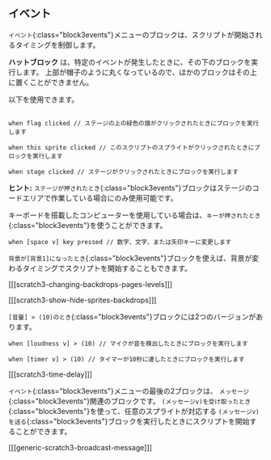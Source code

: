 ## イベント

`イベント`{:class="block3events"}メニューのブロックは、スクリプトが開始されるタイミングを制御します。

**ハットブロック** は、特定のイベントが発生したときに、その下のブロックを実行します。 上部が帽子のように丸くなっているので、ほかのブロックはその上に置くことができません。

以下を使用できます。

```blocks3

when flag clicked // ステージの上の緑色の旗がクリックされたときにブロックを実行します

when this sprite clicked // このスクリプトのスプライトがクリックされたときにブロックを実行します

when stage clicked // ステージがクリックされたときにブロックを実行します

```

**ヒント:** `ステージが押されたとき`{:class="block3events"}ブロックはステージのコードエリアで作業している場合にのみ使用可能です。

キーボードを搭載したコンピューターを使用している場合は、`キーが押されたとき`{:class="block3events"}を使うことができます。

```blocks3
when [space v] key pressed // 数字、文字、または矢印キーに変更します
```

`背景が[背景1]になったとき`{:class="block3events"}ブロックを使えば、背景が変わるタイミングでスクリプトを開始することもできます。

[[[scratch3-changing-backdrops-pages-levels]]]

[[[scratch3-show-hide-sprites-backdrops]]]


`[音量] > (10)のとき`{:class="block3events"}ブロックには2つのバージョンがあります。

```blocks3
when [loudness v] > (10) // マイクが音を検出したときにブロックを実行します

when [timer v] > (10) // タイマーが10秒に達したときにブロックを実行します
```

[[[scratch3-time-delay]]]


`イベント`{:class="block3events"}メニューの最後の2ブロックは、 `メッセージ`{:class="block3events"}関連のブロックです。 `(メッセージv)を受け取ったとき`{:class="block3events"}を使って、任意のスプライトが対応する `(メッセージv)を送る`{:class="block3events"}ブロックを実行したときにスクリプトを開始することができます。

[[[generic-scratch3-broadcast-message]]]

